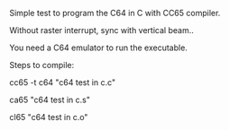 Simple test to program the C64 in C with CC65 compiler.

Without raster interrupt, sync with vertical beam..

You need a C64 emulator to run the executable.

Steps to compile:

cc65 -t c64 "c64 test in c.c"

ca65 "c64 test in c.s"

cl65 "c64 test in c.o"
